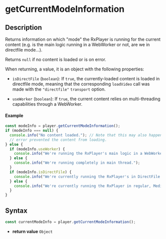 # getCurrentModeInformation

## Description

Returns information on which "mode" the RxPlayer is running for the current
content (e.g. is the main logic running in a WebWorker or not, are we in
directfile mode...).

Returns `null` if no content is loaded or is on error.

When returning, a value, it is an object with the following properties:

- `isDirectFile` (`boolean`): If `true`, the currently-loaded content
  is loaded in directfile mode, meaning that the corresponding `loadVideo`
  call was made with the `"directfile"` `transport` option.

- `useWorker` (`boolean`): If `true`, the current content relies on
  multi-threading capabilities through a WebWorker.

#### Example

```js
const modeInfo = player.getCurrentModeInformation();
if (modeInfo === null) {
  console.info("No content loaded."); // Note that this may also happen when an
  // error prevented the content from loading.
} else {
  if (modeInfo.useWorker) {
    console.info("We're running the RxPlayer's main logic in a WebWorker!");
  } else {
    console.info("We're running completely in main thread.");
  }
  if (modeInfo.isDirectFile) {
    console.info("We're currently running the RxPlayer's in DirectFile mode!");
  } else {
    console.info("We're currently running the RxPlayer in regular, MediaSource, mode.");
  }
}
```

## Syntax

```js
const currentModeInfo = player.getCurrentModeInformation();
```

- **return value** `Object`
